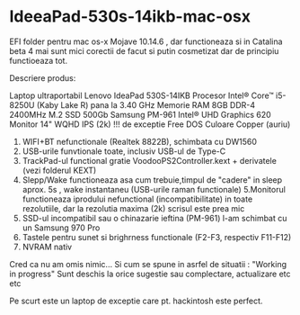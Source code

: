 # IdeeaPad-530s-14ikb-mac-osx

EFI folder pentru mac os-x Mojave 10.14.6 , dar functioneaza si in Catalina beta 4
mai sunt mici corectii de facut si putin cosmetizat dar de principiu functioeaza tot.

Descriere produs:

Laptop ultraportabil Lenovo IdeaPad 530S-14IKB
Procesor Intel® Core™ i5-8250U (Kaby Lake R) pana la 3.40 GHz
Memorie RAM 8GB DDR-4 2400MHz
M.2 SSD 500Gb Samsung PM-961
Intel® UHD Graphics 620
Monitor 14" WQHD IPS (2k) !!! de exceptie
Free DOS
Culoare Copper (auriu)

1. WIFI+BT nefunctionale (Realtek 8822B), schimbata cu DW1560
2. USB-urile funvtionale toate, inclusiv USB-ul de Type-C
3. TrackPad-ul functional gratie VoodooPS2Controller.kext + derivatele (vezi folderul KEXT)
4. Slepp/Wake functioneaza asa cum trebuie,timpul de "cadere" in sleep aprox. 5s , wake instantaneu (USB-urile raman            functionale)
5.Monitorul functioneaza iprodului nefunctional (incompatibilitate) in toate rezolutiile, dar la rezolutia maxima (2k) scrisul este prea mic
6. SSD-ul incompatibil sau o chinazarie ieftina (PM-961) l-am schimbat cu un Samsung 970 Pro
7. Tastele pentru sunet si brighrness functionale (F2-F3, respectiv F11-F12)
8. NVRAM nativ

Cred ca nu am omis nimic... Si cum se spune in asrfel de situatii : "Working in progress"
Sunt deschis la orice sugestie sau complectare, actualizare etc etc 

Pe scurt este un laptop de exceptie care pt. hackintosh este perfect.
